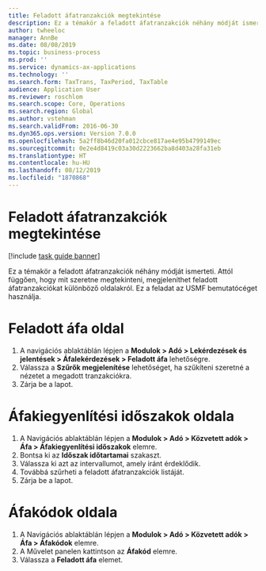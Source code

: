 ```yaml
---
title: Feladott áfatranzakciók megtekintése
description: Ez a témakör a feladott áfatranzakciók néhány módját ismerteti.
author: twheeloc
manager: AnnBe
ms.date: 08/08/2019
ms.topic: business-process
ms.prod: ''
ms.service: dynamics-ax-applications
ms.technology: ''
ms.search.form: TaxTrans, TaxPeriod, TaxTable
audience: Application User
ms.reviewer: roschlom
ms.search.scope: Core, Operations
ms.search.region: Global
ms.author: vstehman
ms.search.validFrom: 2016-06-30
ms.dyn365.ops.version: Version 7.0.0
ms.openlocfilehash: 5a2ff8b46d20fa012cbce817ae4e95b4799149ec
ms.sourcegitcommit: 0e2e4d8419c03a30d2223662ba8d403a28fa31eb
ms.translationtype: HT
ms.contentlocale: hu-HU
ms.lasthandoff: 08/12/2019
ms.locfileid: "1870868"
---
```

# <a name="view-posted-sales-tax-transactions"></a>Feladott áfatranzakciók megtekintése

[!include [task guide banner](../../includes/task-guide-banner.md)]

Ez a témakör a feladott áfatranzakciók néhány módját ismerteti. Attól függően, hogy mit szeretne megtekinteni, megjeleníthet feladott áfatranzakciókat különböző oldalakról. Ez a feladat az USMF bemutatócéget használja.

# <a name="posted-sales-tax-page"></a>Feladott áfa oldal

1. A navigációs ablaktáblán lépjen a **Modulok > Adó > Lekérdezések és jelentések > Áfalekérdezések > Feladott áfa** lehetőségre.
2. Válassza a **Szűrők megjelenítése** lehetőséget, ha szűkíteni szeretné a nézetet a megadott tranzakciókra.
3. Zárja be a lapot.

# <a name="sales-tax-settlement-periods-page"></a>Áfakiegyenlítési időszakok oldala

1. A Navigációs ablaktáblán lépjen a **Modulok > Adó > Közvetett adók > Áfa > Áfakiegyenlítési időszakok** elemre.
2. Bontsa ki az **Időszak időtartamai** szakaszt.
3. Válassza ki azt az intervallumot, amely iránt érdeklődik.
4. Továbbá szűrheti a feladott áfatranzakciók listáját.
5. Zárja be a lapot.

# <a name="sales-tax-codes-page"></a>Áfakódok oldala

1. A Navigációs ablaktáblán lépjen a **Modulok > Adó > Közvetett adók > Áfa > Áfakódok** elemre.
2. A Művelet panelen kattintson az **Áfakód** elemre.
3. Válassza a **Feladott áfa** elemet.

